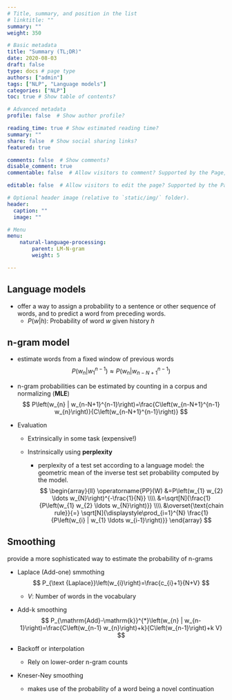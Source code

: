 ```yaml
---
# Title, summary, and position in the list
# linktitle: ""
summary: ""
weight: 350

# Basic metadata
title: "Summary (TL;DR)"
date: 2020-08-03
draft: false
type: docs # page type
authors: ["admin"]
tags: ["NLP", "Language models"]
categories: ["NLP"]
toc: true # Show table of contents?

# Advanced metadata
profile: false  # Show author profile?

reading_time: true # Show estimated reading time?
summary: ""
share: false  # Show social sharing links?
featured: true

comments: false  # Show comments?
disable_comment: true
commentable: false  # Allow visitors to comment? Supported by the Page, Post, and Docs content types.

editable: false  # Allow visitors to edit the page? Supported by the Page, Post, and Docs content types.

# Optional header image (relative to `static/img/` folder).
header:
  caption: ""
  image: ""

# Menu
menu: 
    natural-language-processing:
        parent: LM-N-gram
        weight: 5

---
```


## **Language models** 

- offer a way to assign a probability to a sentence or other sequence of words, and to predict a word from preceding words.
  - $P(w|h)$: Probability of word $w$ given history $h$

## **n-gram model**

- estimate words from a fixed window of previous words
  $$
  P\left(w_{n} | w_{1}^{n-1}\right) \approx P\left(w_{n} | w_{n-N+1}^{n-1}\right)
  $$

- n-gram probabilities can be estimated by counting in a corpus and normalizing (**MLE**)
  $$
  P\left(w_{n} | w_{n-N+1}^{n-1}\right)=\frac{C\left(w_{n-N+1}^{n-1} w_{n}\right)}{C\left(w_{n-N+1}^{n-1}\right)}
  $$

- Evaluation

  - Extrinsically in some task (expensive!)

  - Instrinsically using **perplexity**

    - perplexity of a test set according to a language model: the geometric mean of the inverse test set probability computed by the model.
      $$
      \begin{array}{ll}
      \operatorname{PP}(W) &=P\left(w_{1} w_{2} \ldots w_{N}\right)^{-\frac{1}{N}} \\\\
      &=\sqrt[N]{\frac{1}{P\left(w_{1} w_{2} \ldots w_{N}\right)}} \\\\
      &\overset{\text{chain rule}}{=} \sqrt[N]{\displaystyle\prod_{i=1}^{N} \frac{1}{P\left(w_{i} | w_{1} \ldots w_{i-1}\right)}}
      \end{array}
      $$

## **Smoothing**

provide a more sophisticated way to estimate the probability of n-grams

- Laplace (Add-one) smmothing
  $$
  P_{\text {Laplace}}\left(w_{i}\right)=\frac{c_{i}+1}{N+V}
  $$

  - $V$: Number of words in the vocabulary

- Add-k smoothing
  $$
  P_{\mathrm{Add}-\mathrm{k}}^{*}\left(w_{n} | w_{n-1}\right)=\frac{C\left(w_{n-1} w_{n}\right)+k}{C\left(w_{n-1}\right)+k V}
  $$

- Backoff or interpolation

  - Rely on lower-order n-gram counts

- Kneser-Ney smoothing

  - makes use of the probability of a word being a novel continuation

